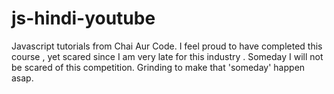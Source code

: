 # js-hindi-youtube
Javascript tutorials from Chai Aur Code.
I feel proud to have completed this course , yet scared since I am very late for this industry . 
Someday I will not be scared of this competition.
Grinding to make that 'someday' happen asap.
